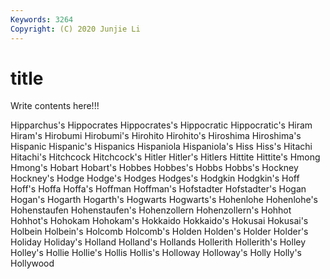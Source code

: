 ```yaml
---
Keywords: 3264
Copyright: (C) 2020 Junjie Li
---
```


# title

Write contents here!!!
 
Hipparchus's 
Hippocrates 
Hippocrates's 
Hippocratic
Hippocratic's 
Hiram 
Hiram's 
Hirobumi 
Hirobumi's 
Hirohito 
Hirohito's 
Hiroshima 
Hiroshima's 
Hispanic
Hispanic's 
Hispanics 
Hispaniola 
Hispaniola's 
Hiss 
Hiss's 
Hitachi 
Hitachi's 
Hitchcock 
Hitchcock's
Hitler 
Hitler's 
Hitlers 
Hittite 
Hittite's 
Hmong 
Hmong's 
Hobart 
Hobart's 
Hobbes
Hobbes's 
Hobbs 
Hobbs's 
Hockney 
Hockney's 
Hodge 
Hodge's 
Hodges 
Hodges's 
Hodgkin
Hodgkin's 
Hoff 
Hoff's 
Hoffa 
Hoffa's 
Hoffman 
Hoffman's 
Hofstadter 
Hofstadter's 
Hogan
Hogan's 
Hogarth 
Hogarth's 
Hogwarts 
Hogwarts's 
Hohenlohe 
Hohenlohe's 
Hohenstaufen 
Hohenstaufen's 
Hohenzollern
Hohenzollern's 
Hohhot 
Hohhot's 
Hohokam 
Hohokam's 
Hokkaido 
Hokkaido's 
Hokusai 
Hokusai's 
Holbein
Holbein's 
Holcomb 
Holcomb's 
Holden 
Holden's 
Holder 
Holder's 
Holiday 
Holiday's 
Holland
Holland's 
Hollands 
Hollerith 
Hollerith's 
Holley 
Holley's 
Hollie 
Hollie's 
Hollis 
Hollis's
Holloway 
Holloway's 
Holly 
Holly's 
Hollywood 
